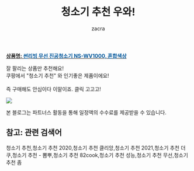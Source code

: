 ﻿---
layout: post
title:  "청소기 추천 우와!"
author: zacra
categories: [ 아이템 ]
tags: [청소기 추천,청소기 추천 2020,청소기 추천 클리앙,청소기 추천 2021,청소기 추천 더쿠,청소기 추천 - 뽐뿌,청소기 추천 82cook,청소기 추천 성능,청소기 추천 무선,청소기 추천 좀]
image: https://static.coupangcdn.com/image/retail/images/576978140689544-f6d704b8-4a53-4a6d-914b-891d18c85951.jpg 
description: "쿠팡에서 청소기 추천 관련 상품으로 가장 잘팔리는 제품 중 하나라는 사실!!."
rating: 4.5
---

<a href="https://link.coupang.com/re/AFFSDP?lptag=AF8407795&pageKey=200297402&itemId=581487889&vendorItemId=4523742983&traceid=V0-153-167cef5eff2c27b7"><b>상품명: <font color='#01579B'>썬리빙 무선 진공청소기 NS-WV1000, 혼합색상</font></b></a>

잘 팔리는 상품만 추천해요!<br/>
쿠팡에서 "청소기 추천" 와 인기좋은 제품이에요!<br/><br/>
즉 구매해도 안심이다 이말이죠. 클릭 고고고! <br/>



<a href="https://link.coupang.com/re/AFFSDP?lptag=AF8407795&pageKey=200297402&itemId=581487889&vendorItemId=4523742983&traceid=V0-153-167cef5eff2c27b7"><img src="https://thumbnail9.coupangcdn.com/thumbnails/remote/q89/image/product/content/vendorItem/2019/03/22/581487889/ca7b6912-e138-43d9-9c70-712732f5f71c.jpg"></a> 

본 블로그는 파트너스 활동을 통해 일정액의 수수료를 제공받을 수 있습니다.

## 참고: 관련 검색어    
청소기 추천,청소기 추천 2020,청소기 추천 클리앙,청소기 추천 2021,청소기 추천 더쿠,청소기 추천 - 뽐뿌,청소기 추천 82cook,청소기 추천 성능,청소기 추천 무선,청소기 추천 좀